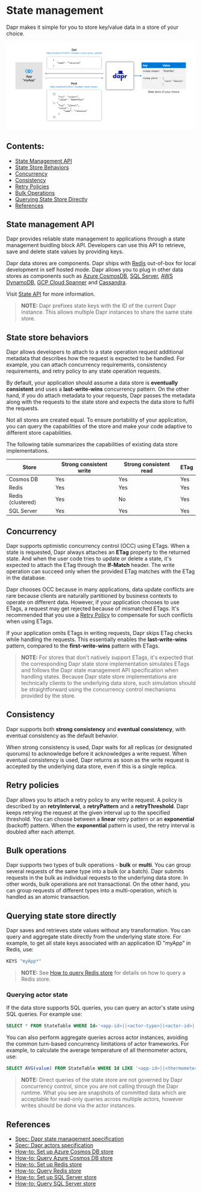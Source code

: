 # State management

Dapr makes it simple for you to store key/value data in a store of your choice.

![State management](../../images/state_management.png)

## Contents:

- [State Management API](#state-management-api)
- [State Store Behaviors](#state-store-behaviors)
- [Concurrency](#concurrency)
- [Consistency](#consistency)
- [Retry Policies](#retry-policies)
- [Bulk Operations](#bulk-operations)
- [Querying State Store Directly](#querying-state-store-directly)
- [References](#references)

## State management API

Dapr provides reliable state management to applications through a state management buidling block API. Developers can use this API to retrieve, save and delete state values by providing keys.  

Dapr data stores are components. Dapr ships with [Redis](https://redis.io
) out-of-box for local development in self hosted mode. Dapr allows you to plug in other data stores as components such as [Azure CosmosDB](https://azure.microsoft.com/services/cosmos-db/), [SQL Server](https://azure.microsoft.com/services/sql-database/), [AWS DynamoDB](https://aws.amazon.com/DynamoDB
), [GCP Cloud Spanner](https://cloud.google.com/spanner
) and [Cassandra](http://cassandra.apache.org/).

Visit [State API](../../reference/api/state_api.md) for more information.

> **NOTE:** Dapr prefixes state keys with the ID of the current Dapr instance. This allows multiple Dapr instances to share the same state store.

## State store behaviors

Dapr allows developers to attach to a state operation request additional metadata that describes how the request is expected to be handled. For example, you can attach concurrency requirements, consistency requirements, and retry policy to any state operation requests.

By default, your application should assume a data store is **eventually consistent** and uses a **last-write-wins** concurrency pattern. On the other hand, if you do attach metadata to your requests, Dapr passes the metadata along with the requests to the state store and expects the data store to fulfil the requests.

Not all stores are created equal. To ensure portability of your application, you can query the capabilities of the store and make your code adaptive to different store capabilities.

The following table summarizes the capabilities of existing data store implementations.

Store | Strong consistent write | Strong consistent read | ETag|
----|----|----|----
Cosmos DB | Yes | Yes | Yes
Redis | Yes | Yes | Yes
Redis (clustered)| Yes | No | Yes
SQL Server | Yes | Yes | Yes

## Concurrency

Dapr supports optimistic concurrency control (OCC) using ETags. When a state is requested, Dapr always attaches an **ETag** property to the returned state. And when the user code tries to update or delete a state, it's expected to attach the ETag through the **If-Match** header. The write operation can succeed only when the provided ETag matches with the ETag in the database.

Dapr chooses OCC because in many applications, data update conflicts are rare because clients are naturally partitioned by business contexts to operate on different data. However, if your application chooses to use ETags, a request may get rejected because of mismatched ETags. It's recommended that you use a [Retry Policy](#Retry-Policies) to compensate for such conflicts when using ETags.

If your application omits ETags in writing requests, Dapr skips ETag checks while handling the requests. This essentially enables the **last-write-wins** pattern, compared to the **first-write-wins** pattern with ETags.

> **NOTE:** For stores that don't natively support ETags, it's expected that the corresponding Dapr state store implementation simulates ETags and follows the Dapr state management API specification when handling states. Because Dapr state store implementations are technically clients to the underlying data store, such simulation should be straightforward using the concurrency control mechanisms provided by the store.

## Consistency

Dapr supports both **strong consistency** and **eventual consistency**, with eventual consistency as the default behavior.

When strong consistency is used, Dapr waits for all replicas (or designated quorums) to acknowledge before it acknowledges a write request. When eventual consistency is used, Dapr returns as soon as the write request is accepted by the underlying data store, even if this is a single replica.

## Retry policies

Dapr allows you to attach a retry policy to any write request. A policy is described by an **retryInterval**, a **retryPattern** and a **retryThreshold**. Dapr keeps retrying the request at the given interval up to the specified threshold. You can choose between a **linear** retry pattern or an **exponential** (backoff) pattern. When the **exponential** pattern is used, the retry interval is doubled after each attempt.

## Bulk operations

Dapr supports two types of bulk operations - **bulk** or **multi**. You can group several requests of the same type into a bulk (or a batch). Dapr submits requests in the bulk as individual requests to the underlying data store. In other words, bulk operations are not transactional. On the other hand, you can group requests of different types into a multi-operation, which is handled as an atomic transaction.

## Querying state store directly

Dapr saves and retrieves state values without any transformation. You can query and aggregate state directly from the underlying state store. For example, to get all state keys associated with an application ID "myApp" in Redis, use:

```bash
KEYS "myApp*"
```

> **NOTE:** See [How to query Redis store](../../howto/query-state-store/query-redis-store.md) for details on how to query a Redis store.
>

### Querying actor state

If the data store supports SQL queries, you can query an actor's state using SQL queries. For example use:

```sql
SELECT * FROM StateTable WHERE Id='<app-id>||<actor-type>||<actor-id>||<key>'
```

You can also perform aggregate queries across actor instances, avoiding the common turn-based concurrency limitations of actor frameworks. For example, to calculate the average temperature of all thermometer actors, use:

```sql
SELECT AVG(value) FROM StateTable WHERE Id LIKE '<app-id>||<thermometer>||*||temperature'
```

> **NOTE:** Direct queries of the state store are not governed by Dapr concurrency control, since you are not calling through the Dapr runtime. What you see are snapshots of committed data which are acceptable for read-only queries across multiple actors, however writes should be done via the actor instances.

## References

* [Spec: Dapr state management specification](../../reference/api/state_api.md)
* [Spec: Dapr actors specification](../../reference/api/actors_api.md)
* [How-to: Set up Azure Cosmos DB store](../../howto/setup-state-store/setup-azure-cosmosdb.md)
* [How-to: Query Azure Cosmos DB store](../../howto/query-state-store/query-cosmosdb-store.md)
* [How-to: Set up Redis store](../../howto/setup-state-store/setup-redis.md)
* [How-to: Query Redis store](../../howto/query-state-store/query-redis-store.md)
* [How-to: Set up SQL Server store](../../howto/setup-state-store/setup-sqlserver.md)
* [How-to: Query SQL Server store](../../howto/query-state-store/query-sqlserver-store.md)
